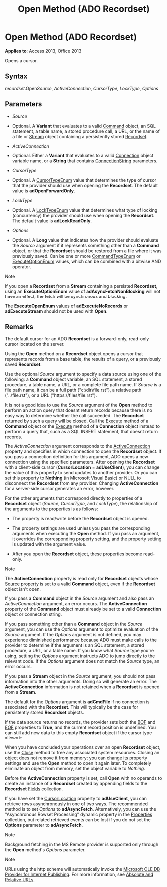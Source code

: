 ﻿---
title: Open Method (ADO Recordset)
TOCTitle: Open Method (ADO Recordset)
ms:assetid: 87ef19a4-28e1-dec7-ed33-4ae500b9c460
ms:mtpsurl: https://msdn.microsoft.com/library/JJ249591(v=office.15)
ms:contentKeyID: 48546119
ms.date: 09/18/2015
mtps_version: v=office.15
---

# Open Method (ADO Recordset)


**Applies to**: Access 2013, Office 2013


Opens a cursor.

## Syntax

*recordset*.Open*Source*, *ActiveConnection*, *CursorType*, *LockType*, *Options*

## Parameters

  - *Source*

  - Optional. A **Variant** that evaluates to a valid [Command](command-object-ado.md) object, an SQL statement, a table name, a stored procedure call, a URL, or the name of a file or [Stream](stream-object-ado.md) object containing a persistently stored [Recordset](recordset-object-ado.md).

  - *ActiveConnection*

  - Optional. Either a **Variant** that evaluates to a valid [Connection](connection-object-ado.md) object variable name, or a **String** that contains [ConnectionString](connectionstring-property-ado.md) parameters.

  - *CursorType*

  - Optional. A [CursorTypeEnum](cursortypeenum.md) value that determines the type of cursor that the provider should use when opening the **Recordset**. The default value is **adOpenForwardOnly**.

  - *LockType*

  - Optional. A [LockTypeEnum](locktypeenum.md) value that determines what type of locking (concurrency) the provider should use when opening the **Recordset**. The default value is **adLockReadOnly**.

  - *Options*

  - Optional. A **Long** value that indicates how the provider should evaluate the *Source* argument if it represents something other than a **Command** object, or that the **Recordset** should be restored from a file where it was previously saved. Can be one or more [CommandTypeEnum](commandtypeenum.md) or [ExecuteOptionEnum](executeoptionenum.md) values, which can be combined with a bitwise AND operator.


> [!NOTE]
> <P>If you open a <STRONG>Recordset</STRONG> from a <STRONG>Stream</STRONG> containing a persisted <STRONG>Recordset</STRONG>, using an <STRONG>ExecuteOptionEnum</STRONG> value of <STRONG>adAsyncFetchNonBlocking</STRONG> will not have an effect; the fetch will be synchronous and blocking.</P>



The **ExecuteOpenEnum** values of **adExecuteNoRecords** or **adExecuteStream** should not be used with **Open**.

## Remarks

The default cursor for an ADO **Recordset** is a forward-only, read-only cursor located on the server.

Using the **Open** method on a **Recordset** object opens a cursor that represents records from a base table, the results of a query, or a previously saved **Recordset**.

Use the optional *Source* argument to specify a data source using one of the following: a **Command** object variable, an SQL statement, a stored procedure, a table name, a URL, or a complete file path name. If *Source* is a file path name, it can be a full path ("c:\\dir\\file.rst"), a relative path ("..\\file.rst"), or a URL ("https://files/file.rst").

It is not a good idea to use the *Source* argument of the **Open** method to perform an action query that doesnt return records because there is no easy way to determine whether the call succeeded. The **Recordset** returned by such a query will be closed. Call the [Execute](https://msdn.microsoft.com/library/jj248785\(v=office.15\)) method of a **Command** object or the [Execute](https://msdn.microsoft.com/library/jj249832\(v=office.15\)) method of a **Connection** object instead to perform a query that, such as a SQL INSERT statement, that doesnt return records.

The *ActiveConnection* argument corresponds to the [ActiveConnection](activeconnection-property-ado.md) property and specifies in which connection to open the **Recordset** object. If you pass a connection definition for this argument, ADO opens a new connection using the specified parameters. After opening the **Recordset** with a client-side cursor (**CursorLocation** = **adUseClient**), you can change the value of this property to send updates to another provider. Or you can set this property to **Nothing** (in Microsoft Visual Basic) or NULL to disconnect the **Recordset** from any provider. Changing **ActiveConnection** for a server-side cursor generates an error, however.

For the other arguments that correspond directly to properties of a **Recordset** object (*Source*, *CursorType*, and *LockType*), the relationship of the arguments to the properties is as follows:

  - The property is read/write before the **Recordset** object is opened.

  - The property settings are used unless you pass the corresponding arguments when executing the **Open** method. If you pass an argument, it overrides the corresponding property setting, and the property setting is updated with the argument value.

  - After you open the **Recordset** object, these properties become read-only.


> [!NOTE]
> <P>The <STRONG>ActiveConnection</STRONG> property is read only for <STRONG>Recordset</STRONG> objects whose <A href="source-property-ado-recordset.md">Source</A> property is set to a valid <STRONG>Command</STRONG> object, even if the <STRONG>Recordset</STRONG> object isn't open.</P>



If you pass a **Command** object in the *Source* argument and also pass an *ActiveConnection* argument, an error occurs. The **ActiveConnection** property of the **Command** object must already be set to a valid **Connection** object or connection string.

If you pass something other than a **Command** object in the *Source* argument, you can use the *Options* argument to optimize evaluation of the *Source* argument. If the *Options* argument is not defined, you may experience diminished performance because ADO must make calls to the provider to determine if the argument is an SQL statement, a stored procedure, a URL, or a table name. If you know what *Source* type you're using, setting the *Options* argument instructs ADO to jump directly to the relevant code. If the *Options* argument does not match the *Source* type, an error occurs.

If you pass a **Stream** object in the *Source* argument, you should not pass information into the other arguments. Doing so will generate an error. The **ActiveConnection** information is not retained when a **Recordset** is opened from a **Stream**.

The default for the *Options* argument is **adCmdFile** if no connection is associated with the **Recordset**. This will typically be the case for persistently stored **Recordset** objects.

If the data source returns no records, the provider sets both the [BOF](bof-eof-properties-ado.md) and [EOF](bof-eof-properties-ado.md) properties to **True**, and the current record position is undefined. You can still add new data to this empty **Recordset** object if the cursor type allows it.

When you have concluded your operations over an open **Recordset** object, use the [Close](close-method-ado.md) method to free any associated system resources. Closing an object does not remove it from memory; you can change its property settings and use the **Open** method to open it again later. To completely eliminate an object from memory, set the object variable to *Nothing*.

Before the **ActiveConnection** property is set, call **Open** with no operands to create an instance of a **Recordset** created by appending fields to the **Recordset** [Fields](fields-collection-ado.md) collection.

If you have set the [CursorLocation](cursorlocation-property-ado.md) property to **adUseClient**, you can retrieve rows asynchronously in one of two ways. The recommended method is to set *Options* to **adAsyncFetch**. Alternatively, you can use the "Asynchronous Rowset Processing" dynamic property in the [Properties](properties-collection-ado.md) collection, but related retrieved events can be lost if you do not set the **Options** parameter to **adAsyncFetch**.


> [!NOTE]
> <P>Background fetching in the MS Remote provider is supported only through the <STRONG>Open</STRONG> method's <EM>Options</EM> parameter.</P>




> [!NOTE]
> <P>URLs using the http scheme will automatically invoke the <A href="microsoft-ole-db-provider-for-internet-publishing.md">Microsoft OLE DB Provider for Internet Publishing</A>. For more information, see <A href="absolute-and-relative-urls.md">Absolute and Relative URLs</A>.</P>


